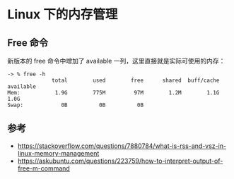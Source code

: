 # Linux 下的内存管理

<!--
ID: a65a8ed1-81a5-4cdb-b0b4-327f294ea292
Status: draft
Date: 2019-10-10T00:00:00
Modified: 2020-07-29T23:37:30
wp_id: 1584
-->

## Free 命令

新版本的 free 命令中增加了 available 一列，这里直接就是实际可使用的内存：

```
-> % free -h
              total        used        free      shared  buff/cache   available
Mem:           1.9G        775M         97M        1.2M        1.1G        1.0G
Swap:            0B          0B          0B
```

## 参考

- https://stackoverflow.com/questions/7880784/what-is-rss-and-vsz-in-linux-memory-management
- https://askubuntu.com/questions/223759/how-to-interpret-output-of-free-m-command
